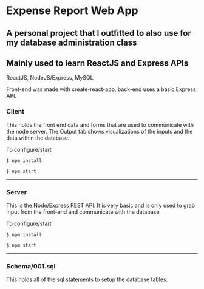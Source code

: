 # Expense Report Web App
## A personal project that I outfitted to also use for my database administration class
## Mainly used to learn ReactJS and Express APIs

ReactJS, NodeJS/Express, MySQL

Front-end was made with create-react-app, back-end uses a basic Express API.


### Client
This holds the front end data and forms that are used to communicate with the node server. The Output tab shows visualizations of the inputs and the data within the database. 



To configure/start

```$ npm install```



```$ npm start```

---

### Server
This is the Node/Express REST API. It is very basic and is only used to grab input from the front-end and communicate with the database.



To configure/start

```$ npm install```



```$ npm start```

---

### Schema/001.sql
This holds all of the sql statements to setup the database tables.

